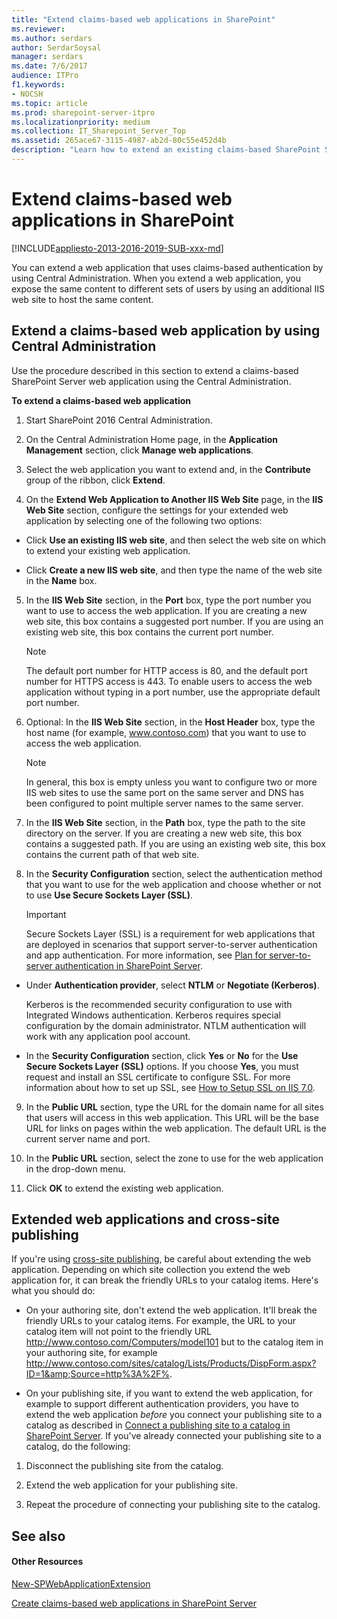 ```yaml
---
title: "Extend claims-based web applications in SharePoint"
ms.reviewer: 
ms.author: serdars
author: SerdarSoysal
manager: serdars
ms.date: 7/6/2017
audience: ITPro
f1.keywords:
- NOCSH
ms.topic: article
ms.prod: sharepoint-server-itpro
ms.localizationpriority: medium
ms.collection: IT_Sharepoint_Server_Top
ms.assetid: 265ace67-3115-4987-ab2d-80c55e452d4b
description: "Learn how to extend an existing claims-based SharePoint Server web application into a new zone to surface content to different types of users."
---
```


# Extend claims-based web applications in SharePoint

[!INCLUDE[appliesto-2013-2016-2019-SUB-xxx-md](../includes/appliesto-2013-2016-2019-SUB-xxx-md.md)] 
  
You can extend a web application that uses claims-based authentication by using Central Administration. When you extend a web application, you expose the same content to different sets of users by using an additional IIS web site to host the same content.
  
## Extend a claims-based web application by using Central Administration

Use the procedure described in this section to extend a claims-based SharePoint Server web application using the Central Administration.
  
 **To extend a claims-based web application**
  
1. Start SharePoint 2016 Central Administration.
    
2. On the Central Administration Home page, in the **Application Management** section, click **Manage web applications**.
    
3. Select the web application you want to extend and, in the **Contribute** group of the ribbon, click **Extend**.
    
4. On the **Extend Web Application to Another IIS Web Site** page, in the **IIS Web Site** section, configure the settings for your extended web application by selecting one of the following two options: 
    
  - Click **Use an existing IIS web site**, and then select the web site on which to extend your existing web application.
    
  - Click **Create a new IIS web site**, and then type the name of the web site in the **Name** box. 
    
5. In the **IIS Web Site** section, in the **Port** box, type the port number you want to use to access the web application. If you are creating a new web site, this box contains a suggested port number. If you are using an existing web site, this box contains the current port number. 
    
    > [!NOTE]
    > The default port number for HTTP access is 80, and the default port number for HTTPS access is 443. To enable users to access the web application without typing in a port number, use the appropriate default port number. 
  
6. Optional: In the **IIS Web Site** section, in the **Host Header** box, type the host name (for example, www.contoso.com) that you want to use to access the web application. 
    
    > [!NOTE]
    > In general, this box is empty unless you want to configure two or more IIS web sites to use the same port on the same server and DNS has been configured to point multiple server names to the same server. 
  
7. In the **IIS Web Site** section, in the **Path** box, type the path to the site directory on the server. If you are creating a new web site, this box contains a suggested path. If you are using an existing web site, this box contains the current path of that web site. 
    
8. In the **Security Configuration** section, select the authentication method that you want to use for the web application and choose whether or not to use **Use Secure Sockets Layer (SSL)**.
    
    > [!IMPORTANT]
    > Secure Sockets Layer (SSL) is a requirement for web applications that are deployed in scenarios that support server-to-server authentication and app authentication. For more information, see [Plan for server-to-server authentication in SharePoint Server](../security-for-sharepoint-server/plan-server-to-server-authentication.md). 
  
  - Under **Authentication provider**, select **NTLM** or **Negotiate (Kerberos)**.
    
    Kerberos is the recommended security configuration to use with Integrated Windows authentication. Kerberos requires special configuration by the domain administrator. NTLM authentication will work with any application pool account.
    
  - In the **Security Configuration** section, click **Yes** or **No** for the **Use Secure Sockets Layer (SSL)** options. If you choose **Yes**, you must request and install an SSL certificate to configure SSL. For more information about how to set up SSL, see [How to Setup SSL on IIS 7.0](/iis/manage/configuring-security/how-to-set-up-ssl-on-iis).
    
9. In the **Public URL** section, type the URL for the domain name for all sites that users will access in this web application. This URL will be the base URL for links on pages within the web application. The default URL is the current server name and port. 
    
10. In the **Public URL** section, select the zone to use for the web application in the drop-down menu. 
    
11. Click **OK** to extend the existing web application. 
    
## Extended web applications and cross-site publishing

If you're using [cross-site publishing](overview-of-cross-site-publishing.md), be careful about extending the web application. Depending on which site collection you extend the web application for, it can break the friendly URLs to your catalog items. Here's what you should do:
  
- On your authoring site, don't extend the web application. It'll break the friendly URLs to your catalog items. For example, the URL to your catalog item will not point to the friendly URL http://www.contoso.com/Computers/model101 but to the catalog item in your authoring site, for example http://www.contoso.com/sites/catalog/Lists/Products/DispForm.aspx?ID=1&amp;Source=http%3A%2F%. 
    
- On your publishing site, if you want to extend the web application, for example to support different authentication providers, you have to extend the web application  *before*  you connect your publishing site to a catalog as described in [Connect a publishing site to a catalog in SharePoint Server](connect-a-publishing-site-to-a-catalog.md). If you've already connected your publishing site to a catalog, do the following:
    
1. Disconnect the publishing site from the catalog.
    
2. Extend the web application for your publishing site.
    
3. Repeat the procedure of connecting your publishing site to the catalog.
    
## See also

#### Other Resources

[New-SPWebApplicationExtension](/powershell/module/sharepoint-server/New-SPWebApplicationExtension?view=sharepoint-ps&preserve-view=true)
  
[Create claims-based web applications in SharePoint Server](/previous-versions/office/sharepoint-server-2010/ee806885(v=office.14))